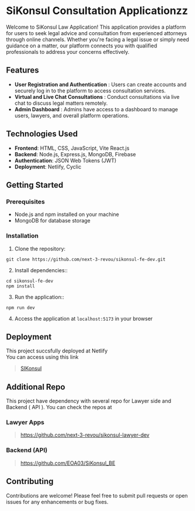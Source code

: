 # SiKonsul Consultation Applicationzz

Welcome to SiKonsul Law Application! This application provides a platform for users to seek legal advice and consultation from experienced attorneys through online channels. Whether you're facing a legal issue or simply need guidance on a matter, our platform connects you with qualified professionals to address your concerns effectively.

## Features

- **User Registration and Authentication** : Users can create accounts and securely log in to the platform to access consultation services.
- **Virtual and Live Chat Consultations** : Conduct consultations via live chat to discuss legal matters remotely.
- **Admin Dashboard** : Admins have access to a dashboard to manage users, lawyers, and overall platform operations.

## Technologies Used

- **Frontend**: HTML, CSS, JavaScript, Vite React.js
- **Backend**: Node.js, Express.js, MongoDB, Firebase
- **Authentication**: JSON Web Tokens (JWT)
- **Deployment**: Netlify, Cyclic

## Getting Started

### Prerequisites

- Node.js and npm installed on your machine
- MongoDB for database storage

### Installation

1. Clone the repository:
```
git clone https://github.com/next-3-revou/sikonsul-fe-dev.git
```

2. Install dependencies::
```
cd sikonsul-fe-dev
npm install
```

3. Run the application::
```
npm run dev
```

4. Access the application at `localhost:5173` in your browser

## Deployment
This project succsfully deployed at Netlify<br>
You can access using this link<br>
> [SIKonsul](https://sikonsul.netlify.app)

## Additional Repo
This project have dependency with several repo for Lawyer side and Backend ( API ). You can check the repos at <br>
### Lawyer Apps
> https://github.com/next-3-revou/sikonsul-lawyer-dev

### Backend (API)
> https://github.com/EOA03/SiKonsul_BE

## Contributing

Contributions are welcome! Please feel free to submit pull requests or open issues for any enhancements or bug fixes.


